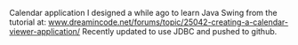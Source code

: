 Calendar application I designed a while ago to learn Java Swing from the tutorial at: www.dreamincode.net/forums/topic/25042-creating-a-calendar-viewer-application/ Recently updated to use JDBC and pushed to github.